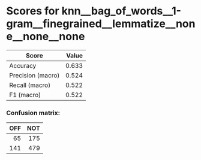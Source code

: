 # Scores for knn__bag_of_words__1-gram__finegrained__lemmatize__none__none__none
|      Score      |Value|
|-----------------|----:|
|Accuracy         |0.633|
|Precision (macro)|0.524|
|Recall (macro)   |0.522|
|F1 (macro)       |0.522|

### Confusion matrix:
|OFF|NOT|
|--:|--:|
| 65|175|
|141|479|
